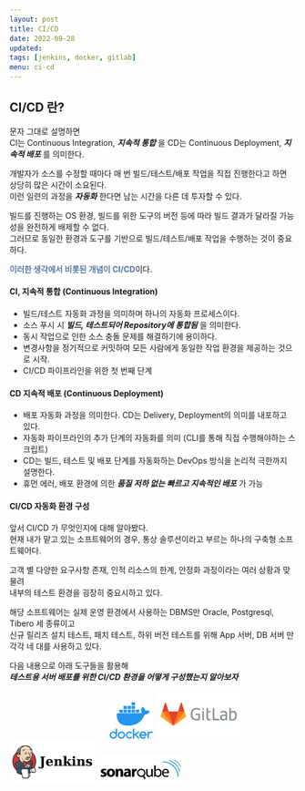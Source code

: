 ```yaml
---
layout: post
title: CI/CD
date: 2022-09-28
updated: 
tags: [jenkins, docker, gitlab]
menu: ci-cd
---
```

## CI/CD 란?
문자 그대로 설명하면   
CI는 Continuous Integration, ***지속적 통합*** 을 CD는 Continuous Deployment, ***지속적 배포*** 를 의미한다.   

개발자가 소스를 수정할 때마다 매 번 빌드/테스트/배포 작업을 직접 진행한다고 하면 상당히 많은 시간이 소요된다.   
이런 일련의 과정을 ***자동화*** 한다면 남는 시간을 다른 데 투자할 수 있다.

빌드를 진행하는 OS 환경, 빌드를 위한 도구의 버전 등에 따라 빌드 결과가 달라질 가능성을 완전하게 배제할 수 없다.   
그러므로 동일한 환경과 도구를 기반으로 빌드/테스트/배포 작업을 수행하는 것이 중요하다.

<span style="color: #57a; font-weight: bold;">이러한 생각에서 비롯된 개념이 CI/CD</span>이다.

#### CI, 지속적 통합 (Continuous Integration)
* 빌드/테스트 자동화 과정을 의미하며 하나의 자동화 프로세스이다.   
* 소스 푸시 시 ***빌드, 테스트되어 Repository에 통합됨*** 을 의미한다.
* 동시 작업으로 인한 소스 충돌 문제를 해결하기에 용이하다.
* 변경사항을 정기적으로 커밋하여 모든 사람에게 동일한 작업 환경을 제공하는 것으로 시작.
* CI/CD 파이프라인을 위한 첫 번째 단계

#### CD 지속적 배포 (Continuous Deployment)
* 배포 자동화 과정을 의미한다. CD는 Delivery, Deployment의 의미를 내포하고 있다.
* 자동화 파이프라인의 추가 단계의 자동화를 의미 (CLI를 통해 직접 수행해야하는 스크립트)
* CD는 빌드, 테스트 및 배포 단계를 자동화하는 DevOps 방식을 논리적 극한까지 설명한다.
* 휴먼 에러, 배포 환경에 의한 ***품질 저하 없는 빠르고 지속적인 배포*** 가 가능

#### CI/CD 자동화 환경 구성
앞서 CI/CD 가 무엇인지에 대해 알아봤다.   
현재 내가 맡고 있는 소프트웨어의 경우, 통상 솔루션이라고 부르는 하나의 구축형 소프트웨어다.   

고객 별 다양한 요구사항 존재, 인적 리소스의 한계, 안정화 과정이라는 여러 상황과 맞물려   
내부의 테스트 환경을 굉장히 중요시하고 있다.

해당 소프트웨어는 실제 운영 환경에서 사용하는 DBMS만 Oracle, Postgresql, Tibero 세 종류이고   
신규 릴리즈 설치 테스트, 패치 테스트, 하위 버전 테스트를 위해 
App 서버, DB 서버 만 각각 네 대를 사용하고 있다.

다음 내용으로 아래 도구들을 활용해   
***테스트용 서버 배포를 위한 CI/CD 환경을 어떻게 구성했는지 알아보자***

<img src="/assets/img/posts/ci-cd/docker.png" style="width: 15%; margin-left: 35%" />   
<img src="/assets/img/posts/ci-cd/gitlab.png" style="width: 30%; display: inline-block" />
<img src="/assets/img/posts/ci-cd/jenkins.png" style="width: 30%; display: inline-block" />
<img src="/assets/img/posts/ci-cd/sonarqube.png" style="width: 30%; display: inline-block" />